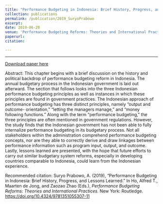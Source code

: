 ```yaml
---
title: "Performance Budgeting in Indonesia: Brief History, Progress, and Lessons Learned"
collection: publications
permalink: /publication/2019_SuryoPrabowo
excerpt:
date: 2019-06-20
venue: 'Performance Budgeting Reforms: Theories and International Practices'
paperurl: 
citation: 

---
```



---

[Download paper here](https://docs.google.com/gview?embedded=true&url=http://asuryoprabowo.github.io/files/2019_SuryoPrabowo.pdf)

Abstract: This chapter begins with a brief discussion on the history and political backdrop of performance budgeting reform in Indonesia. The annual budgetary process in the Indonesian government is laid out afterward. The section that follows looks into the three Indonesian performance budgeting principles as well as instances in which these principles are found in government practices. The Indonesian approach of performance budgeting has three distinct principles, namely “output and outcome- orientation,” “letting the managers manage,” and “money following functions.” Along with the term “performance budgeting,” the three principles are often mentioned in government regulations. However, the study finds that the Indonesian government has not been able to fully internalize performance budgeting in its budgetary process. Not all stakeholders within the administration comprehend performance budgeting concepts, nor are they able to correctly derive and draw linkages between performance information such as program input, output, and outcome. Lastly, lessons learned are presented, with the hope that future efforts to carry out similar budgetary system reforms, especially in developing countries comparable to Indonesia, could learn from the Indonesian experience.

Recommended citation: Suryo Prabowo, A. (2019), “Performance Budgeting in Indonesia: Brief History, Progress, and Lessons Learned.” In Ho, Alfred T., Maarten de Jong, and Zaozao Zhao (Eds.), <i>Performance Budgeting Reforms: Theories and International Practices</i>. New York: Routledge. <https://doi.org/10.4324/9781351055307-11>
